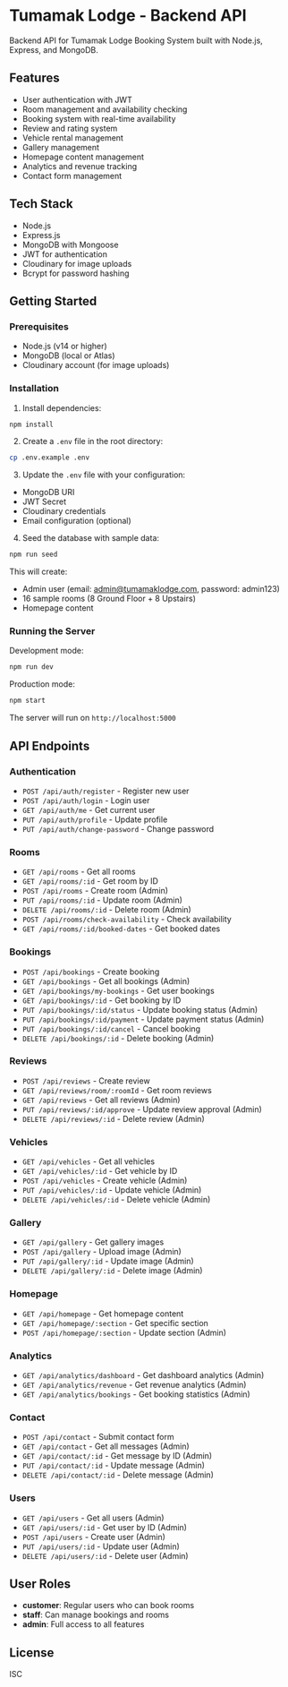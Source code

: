 # Tumamak Lodge - Backend API

Backend API for Tumamak Lodge Booking System built with Node.js, Express, and MongoDB.

## Features

- User authentication with JWT
- Room management and availability checking
- Booking system with real-time availability
- Review and rating system
- Vehicle rental management
- Gallery management
- Homepage content management
- Analytics and revenue tracking
- Contact form management

## Tech Stack

- Node.js
- Express.js
- MongoDB with Mongoose
- JWT for authentication
- Cloudinary for image uploads
- Bcrypt for password hashing

## Getting Started

### Prerequisites

- Node.js (v14 or higher)
- MongoDB (local or Atlas)
- Cloudinary account (for image uploads)

### Installation

1. Install dependencies:
```bash
npm install
```

2. Create a `.env` file in the root directory:
```bash
cp .env.example .env
```

3. Update the `.env` file with your configuration:
- MongoDB URI
- JWT Secret
- Cloudinary credentials
- Email configuration (optional)

4. Seed the database with sample data:
```bash
npm run seed
```

This will create:
- Admin user (email: admin@tumamaklodge.com, password: admin123)
- 16 sample rooms (8 Ground Floor + 8 Upstairs)
- Homepage content

### Running the Server

Development mode:
```bash
npm run dev
```

Production mode:
```bash
npm start
```

The server will run on `http://localhost:5000`

## API Endpoints

### Authentication
- `POST /api/auth/register` - Register new user
- `POST /api/auth/login` - Login user
- `GET /api/auth/me` - Get current user
- `PUT /api/auth/profile` - Update profile
- `PUT /api/auth/change-password` - Change password

### Rooms
- `GET /api/rooms` - Get all rooms
- `GET /api/rooms/:id` - Get room by ID
- `POST /api/rooms` - Create room (Admin)
- `PUT /api/rooms/:id` - Update room (Admin)
- `DELETE /api/rooms/:id` - Delete room (Admin)
- `POST /api/rooms/check-availability` - Check availability
- `GET /api/rooms/:id/booked-dates` - Get booked dates

### Bookings
- `POST /api/bookings` - Create booking
- `GET /api/bookings` - Get all bookings (Admin)
- `GET /api/bookings/my-bookings` - Get user bookings
- `GET /api/bookings/:id` - Get booking by ID
- `PUT /api/bookings/:id/status` - Update booking status (Admin)
- `PUT /api/bookings/:id/payment` - Update payment status (Admin)
- `PUT /api/bookings/:id/cancel` - Cancel booking
- `DELETE /api/bookings/:id` - Delete booking (Admin)

### Reviews
- `POST /api/reviews` - Create review
- `GET /api/reviews/room/:roomId` - Get room reviews
- `GET /api/reviews` - Get all reviews (Admin)
- `PUT /api/reviews/:id/approve` - Update review approval (Admin)
- `DELETE /api/reviews/:id` - Delete review (Admin)

### Vehicles
- `GET /api/vehicles` - Get all vehicles
- `GET /api/vehicles/:id` - Get vehicle by ID
- `POST /api/vehicles` - Create vehicle (Admin)
- `PUT /api/vehicles/:id` - Update vehicle (Admin)
- `DELETE /api/vehicles/:id` - Delete vehicle (Admin)

### Gallery
- `GET /api/gallery` - Get gallery images
- `POST /api/gallery` - Upload image (Admin)
- `PUT /api/gallery/:id` - Update image (Admin)
- `DELETE /api/gallery/:id` - Delete image (Admin)

### Homepage
- `GET /api/homepage` - Get homepage content
- `GET /api/homepage/:section` - Get specific section
- `POST /api/homepage/:section` - Update section (Admin)

### Analytics
- `GET /api/analytics/dashboard` - Get dashboard analytics (Admin)
- `GET /api/analytics/revenue` - Get revenue analytics (Admin)
- `GET /api/analytics/bookings` - Get booking statistics (Admin)

### Contact
- `POST /api/contact` - Submit contact form
- `GET /api/contact` - Get all messages (Admin)
- `GET /api/contact/:id` - Get message by ID (Admin)
- `PUT /api/contact/:id` - Update message (Admin)
- `DELETE /api/contact/:id` - Delete message (Admin)

### Users
- `GET /api/users` - Get all users (Admin)
- `GET /api/users/:id` - Get user by ID (Admin)
- `POST /api/users` - Create user (Admin)
- `PUT /api/users/:id` - Update user (Admin)
- `DELETE /api/users/:id` - Delete user (Admin)

## User Roles

- **customer**: Regular users who can book rooms
- **staff**: Can manage bookings and rooms
- **admin**: Full access to all features

## License

ISC
